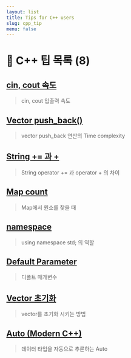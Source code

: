 ```yaml
---
layout: list
title: Tips for C++ users
slug: cpp_tip
menu: false
---
```



# 🚩 C++ 팁 목록 (8)

##  [cin, cout 속도](../cin.md)

> cin, cout 입출력 속도 
 

## [Vector push_back()](../vector_pb.md)
> vector push_back 연산의 Time complexity 

 
##  [String += 과 +](../string.md)
> String operator += 과 operator + 의 차이 


##  [Map count](../map_count.md)
> Map에서 원소를 찾을 때

 
## [namespace](../namespace.md)
> using namespace std; 의 역할


## [Default Parameter](../default_parameter.md)
> 디폴트 매개변수 
 

## [Vector 초기화](../vector_init.md)
> vector를 초기화 시키는 방법


## [Auto (Modern C++)](../auto.md)
> 데이터 타입을 자동으로 추론하는 Auto